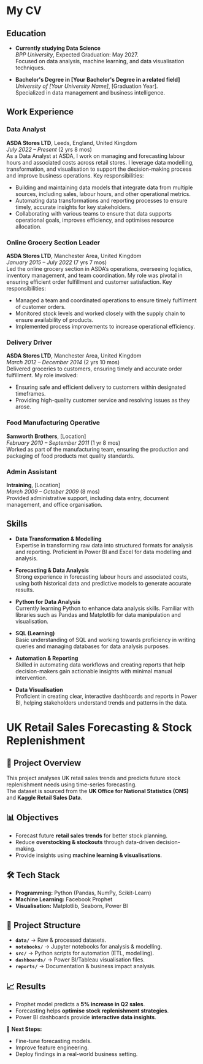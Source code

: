 # My CV
## Education
- **Currently studying Data Science**  
  *BPP University*, Expected Graduation: May 2027.  
  Focused on data analysis, machine learning, and data visualisation techniques.

- **Bachelor's Degree in [Your Bachelor's Degree in a related field]**  
  *University of [Your University Name]*, [Graduation Year].  
  Specialized in data management and business intelligence.

## Work Experience

### Data Analyst  
**ASDA Stores LTD**, Leeds, England, United Kingdom  
*July 2022 – Present* (2 yrs 8 mos)  
As a Data Analyst at ASDA, I work on managing and forecasting labour hours and associated costs across retail stores. I leverage data modelling, transformation, and visualisation to support the decision-making process and improve business operations. Key responsibilities:
- Building and maintaining data models that integrate data from multiple sources, including sales, labour hours, and other operational metrics.
- Automating data transformations and reporting processes to ensure timely, accurate insights for key stakeholders.
- Collaborating with various teams to ensure that data supports operational goals, improves efficiency, and optimises resource allocation.

### Online Grocery Section Leader  
**ASDA Stores LTD**, Manchester Area, United Kingdom  
*January 2015 – July 2022* (7 yrs 7 mos)  
Led the online grocery section in ASDA’s operations, overseeing logistics, inventory management, and team coordination. My role was pivotal in ensuring efficient order fulfillment and customer satisfaction. Key responsibilities:
- Managed a team and coordinated operations to ensure timely fulfilment of customer orders.
- Monitored stock levels and worked closely with the supply chain to ensure availability of products.
- Implemented process improvements to increase operational efficiency.

### Delivery Driver  
**ASDA Stores LTD**, Manchester Area, United Kingdom  
*March 2012 – December 2014* (2 yrs 10 mos)  
Delivered groceries to customers, ensuring timely and accurate order fulfillment. My role involved:
- Ensuring safe and efficient delivery to customers within designated timeframes.
- Providing high-quality customer service and resolving issues as they arose.

### Food Manufacturing Operative  
**Samworth Brothers**, [Location]  
*February 2010 – September 2011* (1 yr 8 mos)  
Worked as part of the manufacturing team, ensuring the production and packaging of food products met quality standards.

### Admin Assistant  
**Intraining**, [Location]  
*March 2009 – October 2009* (8 mos)  
Provided administrative support, including data entry, document management, and office organisation.

## Skills

- **Data Transformation & Modelling**  
  Expertise in transforming raw data into structured formats for analysis and reporting. Proficient in Power BI and Excel for data modelling and analysis.

- **Forecasting & Data Analysis**  
  Strong experience in forecasting labour hours and associated costs, using both historical data and predictive models to generate accurate results.

- **Python for Data Analysis**  
  Currently learning Python to enhance data analysis skills. Familiar with libraries such as Pandas and Matplotlib for data manipulation and visualisation.

- **SQL (Learning)**  
  Basic understanding of SQL and working towards proficiency in writing queries and managing databases for data analysis purposes.

- **Automation & Reporting**  
  Skilled in automating data workflows and creating reports that help decision-makers gain actionable insights with minimal manual intervention.

- **Data Visualisation**  
  Proficient in creating clear, interactive dashboards and reports in Power BI, helping stakeholders understand trends and patterns in the data.



# UK Retail Sales Forecasting & Stock Replenishment  

## 📌 Project Overview  
This project analyses UK retail sales trends and predicts future stock replenishment needs using time-series forecasting.  
The dataset is sourced from the **UK Office for National Statistics (ONS)** and **Kaggle Retail Sales Data**.  

## 📊 Objectives  
- Forecast future **retail sales trends** for better stock planning.  
- Reduce **overstocking & stockouts** through data-driven decision-making.  
- Provide insights using **machine learning & visualisations**.  

## 🛠️ Tech Stack  
- **Programming:** Python (Pandas, NumPy, Scikit-Learn)  
- **Machine Learning:** Facebook Prophet  
- **Visualisation:** Matplotlib, Seaborn, Power BI  

## 📂 Project Structure  
- **`data/`** → Raw & processed datasets.  
- **`notebooks/`** → Jupyter notebooks for analysis & modelling.  
- **`src/`** → Python scripts for automation (ETL, modelling).  
- **`dashboards/`** → Power BI/Tableau visualisation files.  
- **`reports/`** → Documentation & business impact analysis.  

## 📈 Results  
- Prophet model predicts a **5% increase in Q2 sales**.
- Forecasting helps **optimise stock replenishment strategies**.
- Power BI dashboards provide **interactive data insights**.

🚀 **Next Steps:**  
- Fine-tune forecasting models.  
- Improve feature engineering.  
- Deploy findings in a real-world business setting.


